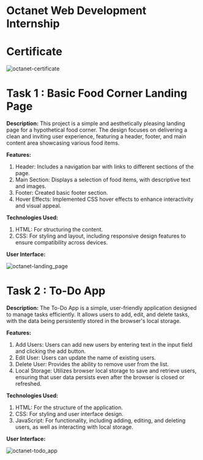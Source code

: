 # Octanet Web Development Internship 

# Certificate 

![octanet-certificate](https://github.com/user-attachments/assets/59cd0b9e-800f-4b75-9daf-5d9309999460)



# Task 1 :  Basic Food Corner Landing Page
<b>Description:</b>
This project is a simple and aesthetically pleasing landing page for a hypothetical food corner. 
The design focuses on delivering a clean and inviting user experience, featuring a header, footer, and main content area showcasing various food items.

<b>Features:</b>
1. Header: Includes a navigation bar with links to different sections of the page.
2. Main Section: Displays a selection of food items, with descriptive text and images.
3. Footer: Created basic footer section.
4. Hover Effects: Implemented CSS hover effects to enhance interactivity and visual appeal.

<b>Technologies Used:</b>
1. HTML: For structuring the content.
2. CSS: For styling and layout, including responsive design features to ensure compatibility across devices.

<b>User Interface:</b>

![octanet-landing_page](https://github.com/user-attachments/assets/830bfe43-3d2c-49b9-8096-084d0cba17db)


# Task 2 : To-Do App
<b>Description:</b>
The To-Do App is a simple, user-friendly application designed to manage tasks efficiently. 
It allows users to add, edit, and delete tasks, with the data being persistently stored in the browser's local storage.

<b>Features:</b>
1. Add Users: Users can add new users by entering text in the input field and clicking the add button.
2. Edit User: Users can update the name of existing users.
3. Delete User: Provides the ability to remove user from the list.
4. Local Storage: Utilizes browser local storage to save and retrieve users, ensuring that user data persists even after the browser is closed or refreshed.

<b>Technologies Used:</b>
1. HTML: For the structure of the application.
2. CSS: For styling and user interface design.
3. JavaScript: For functionality, including adding, editing, and deleting users, as well as interacting with local storage.

<b>User Interface:</b>

![octanet-todo_app](https://github.com/user-attachments/assets/adb9ff7e-670c-488f-be68-064815f8a962)







